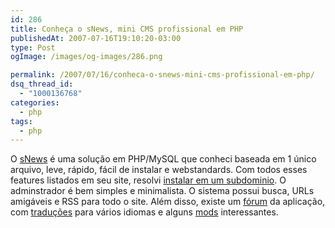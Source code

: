 ```yaml
---
id: 286
title: Conheça o sNews, mini CMS profissional em PHP
publishedAt: 2007-07-16T19:10:20-03:00
type: Post
ogImage: /images/og-images/286.png

permalink: /2007/07/16/conheca-o-snews-mini-cms-profissional-em-php/
dsq_thread_id:
  - "1000136768"
categories:
  - php
tags:
  - php
---
```

O [sNews](http://www.solucija.com/home/snews/) é uma solução em PHP/MySQL que conheci baseada em 1 único arquivo, leve, rápido, fácil de instalar e webstandards. Com todos esses features listados em seu site, resolvi [instalar em um subdominio](http://www.snews.leonardofaria.net). O adminstrador é bem simples e minimalista. O sistema possui busca, URLs amigáveis e RSS para todo o site. Além disso, existe um [fórum](http://forum.solucija.com/) da aplicação, com [traduções](http://forum.solucija.com/viewforum.php?id=52) para vários idiomas e alguns [mods](http://forum.solucija.com/viewforum.php?id=50) interessantes.
